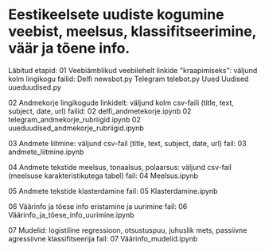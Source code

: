 # Eestikeelsete uudiste kogumine veebist, meelsus, klassifitseerimine, väär ja tõene info.

Läbitud etapid:
01 Veebiämblikud veebilehelt linkide "kraapimiseks": väljund kolm lingikogu
    failid:
    Delfi newsbot.py
    Telegram telebot.py
    Uued Uudised uueduudised.py

02 Andmekorje lingikogude linkidelt: väljund kolm csv-faili (title, text, subject, date, url)
    failid:
    02 delfi_andmetekorje.ipynb
    02 telegram_andmekorje_rubriigid.ipynb
    02 uueduudised_andmekorje_rubriigid.ipynb

03 Andmete liitmine: väljund csv-fail (title, text, subject, date, url)
    fail:
    03 andmete_liitmine.ipynb
   
04 Andmete tekstide meelsus, tonaalsus, polaarsus: väljund csv-fail (meelsuse karakteristikutega tabel)
    fail:
    04 Meelsus.ipynb
    
05 Andmete tekstide klasterdamine
    fail:
    05 Klasterdamine.ipynb

06 Väärinfo ja tõese info eristamine ja uurimine
    fail:
    06 Väärinfo_ja_tõese_info_uurimine.ipynb
    
07 Mudelid: logistiline regressioon, otsustuspuu, juhuslik mets, passiivne agressiivne klassifitseerija
    fail:
    07 Väärinfo_mudelid.ipynb
    
